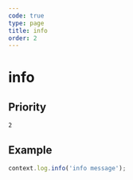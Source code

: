 ```yaml
---
code: true
type: page
title: info
order: 2
---
```


# info

<SinceBadge version="1.0.0" />

## Priority

`2`

## Example

```js
context.log.info('info message');
```
